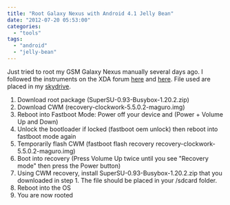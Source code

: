 ```yaml
---
title: "Root Galaxy Nexus with Android 4.1 Jelly Bean"
date: "2012-07-20 05:53:00"
categories: 
  - "tools"
tags: 
  - "android"
  - "jelly-bean"
---
```


Just tried to root my GSM Galaxy Nexus manually several days ago. I followed the instruments on the XDA forum [here](http://forum.xda-developers.com/showpost.php?p=19583168) and [here](http://forum.xda-developers.com/showthread.php?t=1737849). File used are placed in my [skydrive](https://skydrive.live.com/#cid=481CBE104492A3AF&id=481CBE104492A3AF%21814).

1. Download root package (SuperSU-0.93-Busybox-1.20.2.zip)
2. Download CWM (recovery-clockwork-5.5.0.2-maguro.img)
3. Reboot into Fastboot Mode: Power off your device and (Power + Volume Up and Down)
4. Unlock the bootloader if locked (fastboot oem unlock) then reboot into fastboot mode again
5. Temporarily flash CWM (fastboot flash recovery recovery-clockwork-5.5.0.2-maguro.img)
6. Boot into recovery (Press Volume Up twice until you see "Recovery mode" then press the Power button)
7. Using CWM recovery, install SuperSU-0.93-Busybox-1.20.2.zip that you downloaded in step 1. The file should be placed in your /sdcard folder.
8. Reboot into the OS
9. You are now rooted

